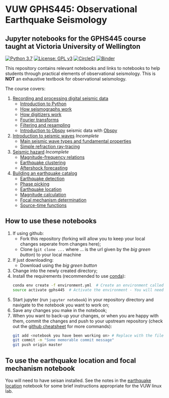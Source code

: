 # VUW GPHS445: Observational Earthquake Seismology
## Jupyter notebooks for the GPHS445 course taught at Victoria University of Wellington

[![Python 3.7](https://img.shields.io/badge/python-3.7-blue.svg)](https://www.python.org/downloads/release/python-370/)
[![License: GPL v3](https://img.shields.io/badge/License-GPLv3-blue.svg)](https://www.gnu.org/licenses/gpl-3.0)
[![CircleCI](https://circleci.com/gh/calum-chamberlain/GPHS445_notebooks.svg?style=svg&circle-token=1a58ff80d0b826d24bf8b733e205775e545d9bee)](https://circleci.com/gh/calum-chamberlain/GPHS445_notebooks)
[![Binder](https://mybinder.org/badge_logo.svg)](https://mybinder.org/v2/gh/calum-chamberlain/GPHS445_notebooks/master)

This repository contains relevant notebooks and links to notebooks to help students
through practical elements of observational seismology. This is **NOT** an exhaustive
textbook for observational seismology.

The course covers:
1. [Recording and processing digital seismic data](1_Processing_and_recording/README.md)
    - [Introduction to Python](1_Processing_and_recording/0_Python.ipynb)
    - [How seismographs work](1_Processing_and_recording/1_Seismographs.ipynb)
    - [How digitizers work](1_Processing_and_recording/2_Digitizers.ipynb)
    - [Fourier transforms](1_Processing_and_recording/3_Fourier_Transforms.ipynb)
    - [Filtering and resampling](1_Processing_and_recording/4_Filtering_Resampling.ipynb)
    - [Introduction to Obspy](1_Processing_and_recording/5_Intro_To_Obspy.ipynb) seismic data with [Obspy](http://docs.obspy.org/)
2. [Introduction to seismic waves](2_Seismic_waves/README.md) *Incomplete*
    - [Main seismic wave types and fundamental properties](2_Seismic_waves/1_Seismic_Waves.ipynb)
    - [Simple refraction ray-tracing](2_Seismic_waves/2_Refraction.ipynb)
3. [Seismic hazard](3_Hazard/README.md) *Incomplete*
    - [Magnitude-frequency relations](3_Hazard/1_Magnitude_Frequency.ipynb)
    - [Earthquake clustering](3_Hazard/2_Earthquake_Clustering.ipynb)
    - [Aftershock forecasting](3_Hazard/3_Aftershock_Forecasting.ipynb)
4. [Building an earthquake catalog](4_Building_a_catalog/README.md)
    - [Earthquake detection](4_Building_a_catalog/1_Earthquake_Detection.ipynb)
    - [Phase picking](4_Building_a_catalog/2_Phase_Picking.ipynb)
    - [Earthquake location](4_Building_a_catalog/3_Earthquake_Location.ipynb)
    - [Magnitude calculation](4_Building_a_catalog/4_Magnitudes.ipynb)
    - [Focal mechanism determination](4_Building_a_catalog/5_Focal_Mechanisms.ipynb)
    - [Source-time functions](4_Building_a_catalog/6_Source_Time_Functions.ipynb)

    
## How to use these notebooks
1. If using github:
    - Fork this repository (forking will allow you to keep your local changes seperate from changes here);
    - Clone (`git clone ...` where ... is the url given by the *big green button*) to your local machine
1. If just downloading:
    - Download using the *big green button*
2. Change into the newly created directory;
3. Install the requirements (recommended to use [conda](https://conda.io/projects/conda/en/latest/user-guide/install/index.html#id2)):
    ```bash
    conda env create -f environment.yml  # Create an environment called gphs445
    source activate gphs445  # Activate the environment - You will need to do this everytime you use the notebooks
    ```
4. Start jupyter (run `jupyter notebook`) in your repository directory and navigate to the notebook you 
   want to work on;
5. Save any changes you make in the notebook;
6. When you want to back-up your changes, or when you are happy with them, commit the
   changes and push to your upstream repository 
   (check out the [github cheatsheet](https://services.github.com/on-demand/downloads/github-git-cheat-sheet.pdf) for more commands):
   ```bash
   git add <notebook you have been working on> # Replace with the filename you were working on
   git commit -m "Some memorable commit message"
   git push origin master
   ```

## To use the earthquake location and focal mechanism notebook

You will need to have seisan installed.  See the notes in the 
[earthquake location](4_Building_a_catalog/3_Earthquake_Location.ipynb) notebook
for some brief instructions appropriate for the VUW linux lab.
